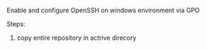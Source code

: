 Enable and configure OpenSSH on windows environment via GPO

Steps:
1. copy entire repository in actrive direcory 
